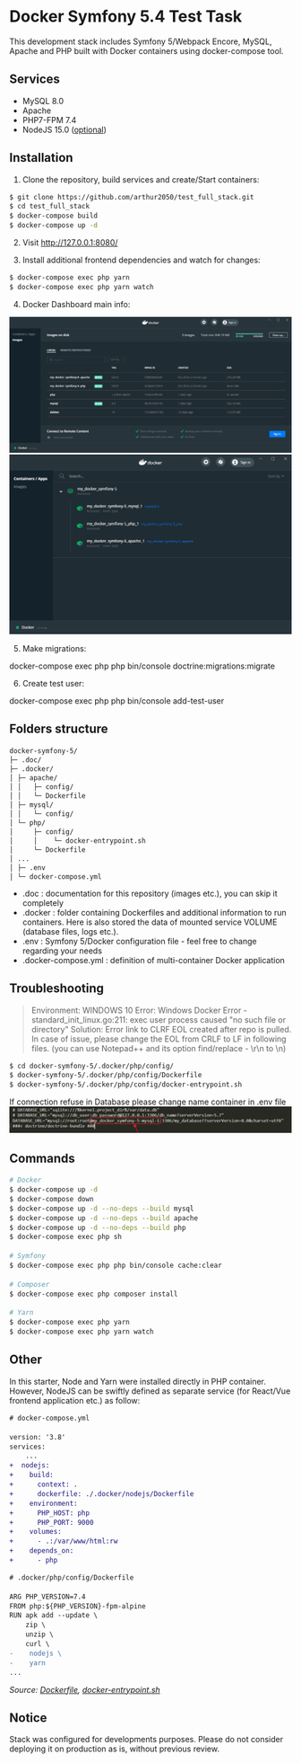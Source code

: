 # Docker Symfony 5.4 Test Task 

This development stack includes Symfony 5/Webpack Encore, MySQL, Apache and PHP built with Docker containers using docker-compose tool.

## Services

- MySQL 8.0
- Apache
- PHP7-FPM 7.4
- NodeJS 15.0 ([optional](#other))

## Installation
1. Clone the repository, build services and create/Start containers:
```sh
$ git clone https://github.com/arthur2050/test_full_stack.git
$ cd test_full_stack
$ docker-compose build
$ docker-compose up -d
```

2. Visit http://127.0.0.1:8080/

3. Install additional frontend dependencies and watch for changes: 
```sh
$ docker-compose exec php yarn
$ docker-compose exec php yarn watch
```

4. Docker Dashboard main info: 

![Docker Images](.doc/docker-images.png)
![Docker Containers](.doc/docker-containers.png)

5. Make migrations:

docker-compose exec php php bin/console doctrine:migrations:migrate

6. Create test user:

docker-compose exec php php bin/console add-test-user

## Folders structure

```text
docker-symfony-5/
├─ .doc/
├─ .docker/
│ ├─ apache/
│ │   ├─ config/
│ │   └─ Dockerfile
│ ├─ mysql/
│ │   └─ config/
│ └─ php/
│     ├─ config/
│     │    └─ docker-entrypoint.sh
│     └─ Dockerfile
│ ...
│ ├─ .env
│ └─ docker-compose.yml
```

- .doc : documentation for this repository (images etc.), you can skip it completely
- .docker : folder containing Dockerfiles and additional information to run containers. Here is also stored the data of mounted service VOLUME (database files, logs etc.).
- .env : Symfony 5/Docker configuration file - feel free to change regarding your needs
- .docker-compose.yml : definition of multi-container Docker application


## Troubleshooting
> Environment: WINDOWS 10
> Error: Windows Docker Error - standard_init_linux.go:211: exec user process caused "no such file or directory"
> Solution: Error link to CLRF EOL created after repo is pulled. In case of issue, please change the EOL from CRLF to LF in following files.
> (you can use Notepad++ and its option find/replace - \r\n to \n)
```sh
$ cd docker-symfony-5/.docker/php/config/
$ docker-symfony-5/.docker/php/config/Dockerfile
$ docker-symfony-5/.docker/php/config/docker-entrypoint.sh
```

If connection refuse in Database please change name container in .env file
![ENV](.doc/test_task_trouble_shooting_database.png)

## Commands

```sh
# Docker
$ docker-compose up -d
$ docker-compose down
$ docker-compose up -d --no-deps --build mysql
$ docker-compose up -d --no-deps --build apache
$ docker-compose up -d --no-deps --build php
$ docker-compose exec php sh

# Symfony
$ docker-compose exec php php bin/console cache:clear

# Composer
$ docker-compose exec php composer install

# Yarn
$ docker-compose exec php yarn
$ docker-compose exec php yarn watch
```

## Other
In this starter, Node and Yarn were installed directly in PHP container. However, NodeJS can be swiftly defined as separate service (for React/Vue frontend application etc.) as follow:

```diff
# docker-compose.yml

version: '3.8'
services:
    ...
+  nodejs:
+    build:
+      context: .
+      dockerfile: ./.docker/nodejs/Dockerfile
+    environment:
+      PHP_HOST: php
+      PHP_PORT: 9000
+    volumes:
+      - .:/var/www/html:rw
+    depends_on:
+      - php
```
```diff
# .docker/php/config/Dockerfile

ARG PHP_VERSION=7.4
FROM php:${PHP_VERSION}-fpm-alpine
RUN apk add --update \
    zip \
    unzip \
    curl \
-    nodejs \
-    yarn
...
```

<cite>Source: [Dockerfile](.doc/nodejs/Dockerfile), [docker-entrypoint.sh](.doc/nodejs/docker-entrypoint.sh)</cite>

## Notice
Stack was configured for developments purposes. Please do not consider deploying it on production as is, without previous review.
